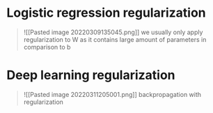 # Logistic regression regularization
>![[Pasted image 20220309135045.png]]
we usually only apply regularization to W as it contains large amount of parameters in comparison to b

# Deep learning regularization
>![[Pasted image 20220311205001.png]]
backpropagation with regularization